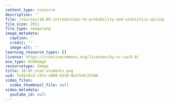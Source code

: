 ```yaml
---
content_type: resource
description: ''
file: /courses/18-05-introduction-to-probability-and-statistics-spring-2014/7e42c0cdc97ae08863100e27e9c3f4d6_18-05_stat-students.png
file_size: 2911
file_type: image/png
image_metadata:
  caption: ''
  credit: ''
  image-alt: ''
learning_resource_types: []
license: https://creativecommons.org/licenses/by-nc-sa/4.0/
ocw_type: OCWImage
resourcetype: Image
title: 18-05_stat-students.png
uid: 7e42c0cd-c97a-e088-6310-0e27e9c3f4d6
video_files:
  video_thumbnail_file: null
video_metadata:
  youtube_id: null
---
```

